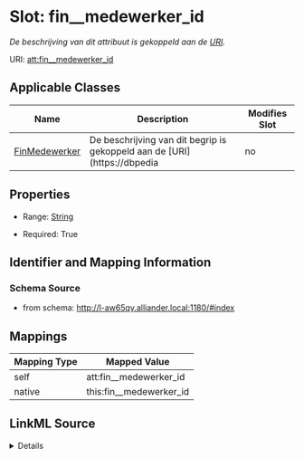 

# Slot: fin__medewerker_id


_De beschrijving van dit attribuut is gekoppeld aan de [URI](https://dbpedia.org/page/Uniform_Resource_Identifier)._



URI: [att:fin__medewerker_id](https://data.alliander.com/att/fin__medewerker_id)



<!-- no inheritance hierarchy -->





## Applicable Classes

| Name | Description | Modifies Slot |
| --- | --- | --- |
| [FinMedewerker](FinMedewerker.md) | De beschrijving van dit begrip is gekoppeld aan de [URI](https://dbpedia |  no  |







## Properties

* Range: [String](String.md)

* Required: True





## Identifier and Mapping Information







### Schema Source


* from schema: http://l-aw65qy.alliander.local:1180/#index




## Mappings

| Mapping Type | Mapped Value |
| ---  | ---  |
| self | att:fin__medewerker_id |
| native | this:fin__medewerker_id |




## LinkML Source

<details>
```yaml
name: fin__medewerker_id
description: De beschrijving van dit attribuut is gekoppeld aan de [URI](https://dbpedia.org/page/Uniform_Resource_Identifier).
from_schema: http://l-aw65qy.alliander.local:1180/#index
rank: 1000
slot_uri: att:fin__medewerker_id
identifier: true
alias: fin__medewerker_id
domain_of:
- Fin__Medewerker
range: string
required: true

```
</details>